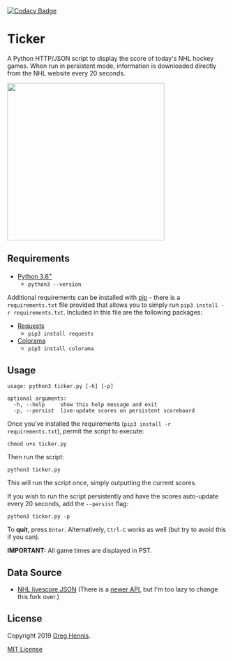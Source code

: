 [![Codacy Badge](https://api.codacy.com/project/badge/Grade/ef9487b975fc4a048cbf6878b8297fe1)](https://www.codacy.com/app/scaryghosty/Ticker?utm_source=github.com&amp;utm_medium=referral&amp;utm_content=scaryghosty/Ticker&amp;utm_campaign=Badge_Grade)
# Ticker

A Python HTTP/JSON script to display the score of today's NHL hockey games.  When run in persistent mode, information is downloaded directly from the NHL website every 20 seconds.

<img src="https://github.com/stvhwrd/Ticker/blob/master/Screenshots/screenshot.png?raw=true" width="360">


## Requirements

* [Python 3.6<sup>+</sup>](https://www.python.org/downloads/release/python-3)
    * `python3 --version`


Additional requirements can be installed with [pip](https://pip.pypa.io/en/stable/) - there is a `requirements.txt` file provided that allows you to simply run `pip3 install -r requirements.txt`.  Included in this file are the following packages:

* [Requests](https://pypi.python.org/pypi/requests)
    * `pip3 install requests`
* [Colorama](https://pypi.python.org/pypi/colorama)
    * `pip3 install colorama`


## Usage

```
usage: python3 ticker.py [-h] [-p]

optional arguments:
  -h, --help     show this help message and exit
  -p, --persist  live-update scores on persistent scoreboard
```

Once you've installed the requirements (`pip3 install -r requirements.txt`), permit the script to execute:

`chmod u+x ticker.py`

Then run the script:

`python3 ticker.py`

This will run the script once, simply outputting the current scores.

If you wish to run the script persistently and have the scores auto-update every 20 seconds, add the `--persist` flag:

`python3 ticker.py -p`

To **quit**, press `Enter`. Alternatively, `Ctrl-C` works as well (but try to avoid this if you can).

**IMPORTANT:** All game times are displayed in PST.

## Data Source

* [NHL livescore JSON](http://live.nhle.com/GameData/RegularSeasonScoreboardv3.jsonp) (There is a [newer API](https://statsapi.web.nhl.com/api/v1/schedule), but I'm too lazy to change this fork over.)

## License

Copyright 2019 [Greg Hennis](https://github.com/scaryghosty).

[MIT License](http://opensource.org/licenses/MIT)
